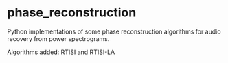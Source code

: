 # phase_reconstruction

Python implementations of some phase reconstruction algorithms for audio recovery from power spectrograms.

Algorithms added: RTISI and RTISI-LA
